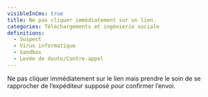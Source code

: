 ```yaml
---
visibleInCms: true
title: Ne pas cliquer immédiatement sur un lien.
categories: Téléchargements et ingénierie sociale
definitions:
  - Suspect
  - Virus informatique
  - Sandbox
  - Levée de doute/Contre-appel
---
```

<!--StartFragment-->

Ne pas cliquer immédiatement sur le lien mais prendre le soin de se rapprocher de l’expéditeur supposé pour confirmer l’envoi.

<!-- -->

<!--EndFragment-->